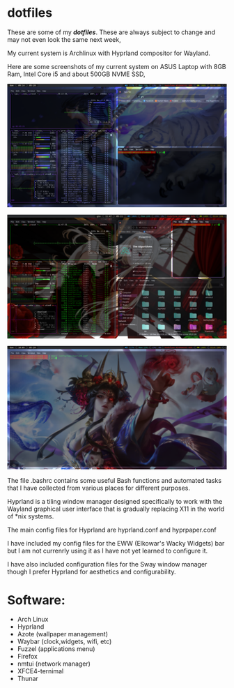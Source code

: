 # dotfiles

These are some of my ***dotfiles***. These are always subject to change and may not even look the same next week, 

My current system is Archlinux with Hyprland compositor for Wayland.

Here are some screenshots of my current system on ASUS Laptop with 8GB Ram, Intel Core i5 and about 500GB NVME SSD,

![screenshot](https://github.com/Francesco601/dotfiles/blob/main/20230528_09h14m09s_grim.png)

![Screenshot](https://github.com/Francesco601/dotfiles/blob/main/20230511_11h47m56s_grim.png)

![Screenshot](https://github.com/Francesco601/dotfiles/blob/main/20230528_10h09m40s_grim.png)

The file .bashrc contains some useful Bash functions and automated tasks that I have collected from various places for different purposes.

Hyprland is a tiling window manager designed specifically to work with the Wayland graphical user interface that is gradually replacing X11 in the world of *nix systems.

The main config files for Hyprland are hyprland.conf and hyprpaper.conf

I have included my config files for the EWW (Elkowar's Wacky Widgets) bar but I am not currenrly using it as I have not yet learned to configure it.

I have also included configuration files for the Sway window manager though I prefer Hyprland for aesthetics and configurability.

# Software:
- Arch Linux
- Hyprland
- Azote (wallpaper management)
- Waybar (clock,widgets, wifi, etc)
- Fuzzel (applications menu)
- Firefox
- nmtui (network manager)
- XFCE4-ternimal 
- Thunar 
